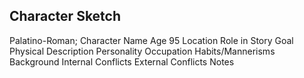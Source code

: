 ## Character Sketch

Palatino-Roman; Character Name Age 95 Location Role in Story Goal Physical Description Personality Occupation Habits/Mannerisms Background Internal Conflicts External Conflicts Notes

